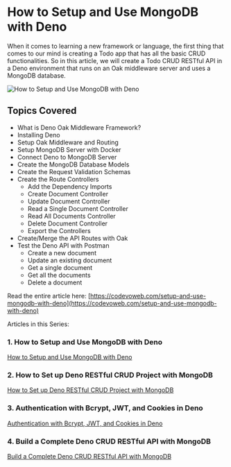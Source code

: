 # How to Setup and Use MongoDB with Deno

When it comes to learning a new framework or language, the first thing that comes to our mind is creating a Todo app that has all the basic CRUD functionalities. So in this article, we will create a Todo CRUD RESTful API in a Deno environment that runs on an Oak middleware server and uses a MongoDB database.

![How to Setup and Use MongoDB with Deno](https://codevoweb.com/wp-content/uploads/2022/09/How-to-Setup-and-Use-MongoDB-with-Deno.webp)

## Topics Covered

- What is Deno Oak Middleware Framework?
- Installing Deno
- Setup Oak Middleware and Routing
- Setup MongoDB Server with Docker
- Connect Deno to MongoDB Server
- Create the MongoDB Database Models
- Create the Request Validation Schemas
- Create the Route Controllers
    - Add the Dependency Imports
    - Create Document Controller
    - Update Document Controller
    - Read a Single Document Controller
    - Read All Documents Controller
    - Delete Document Controller
    - Export the Controllers
- Create/Merge the API Routes with Oak
- Test the Deno API with Postman
    - Create a new document
    - Update an existing document
    - Get a single document
    - Get all the documents
    - Delete a document

Read the entire article here: [https://codevoweb.com/setup-and-use-mongodb-with-deno](https://codevoweb.com/setup-and-use-mongodb-with-deno)

Articles in this Series:

### 1. How to Setup and Use MongoDB with Deno

[How to Setup and Use MongoDB with Deno](https://codevoweb.com/setup-and-use-mongodb-with-deno)

### 2. How to Set up Deno RESTful CRUD Project with MongoDB

[How to Set up Deno RESTful CRUD Project with MongoDB](https://codevoweb.com/setup-deno-restful-crud-project-with-mongodb)

### 3. Authentication with Bcrypt, JWT, and Cookies in Deno

[Authentication with Bcrypt, JWT, and Cookies in Deno](https://codevoweb.com/authentication-with-bcrypt-jwt-and-cookies-in-deno)

### 4. Build a Complete Deno CRUD RESTful API with MongoDB

[Build a Complete Deno CRUD RESTful API with MongoDB](https://codevoweb.com/deno-crud-restful-api-with-mongodb)
